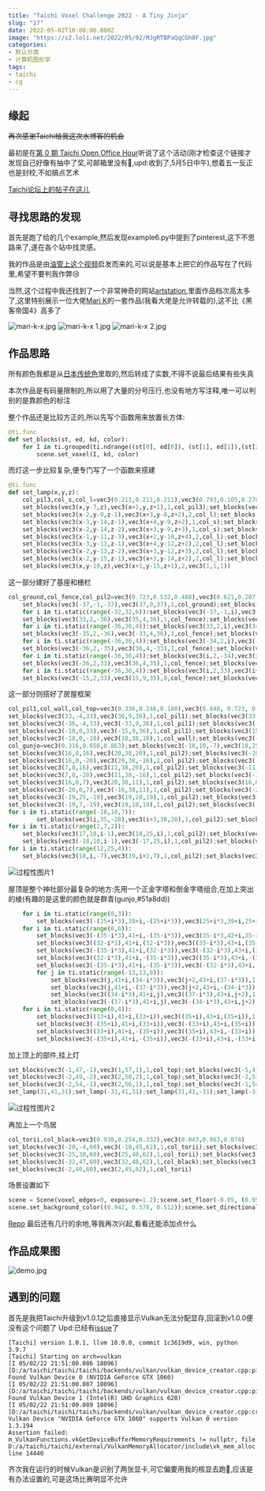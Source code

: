 ```yaml
---
title: "Taichi Voxel Challenge 2022 - A Tiny Jinja"
slug: "17"
date: 2022-05-02T10:00:00.000Z
image: "https://s2.loli.net/2022/05/02/MJgRTBPaQqCGh8F.jpg"
categories:
- 默认分类
- 计算机图形学
tags:
- taichi
- cg
---
```


## 缘起
~~再次感谢Taichi给我这次水博客的机会~~

最初是在[第 0 期 Taichi Open Office Hour](https://forum.taichi.graphics/t/0-taichi-open-office-hour/)听说了这个活动(刚才检查这个链接才发现自己好像有抽中了奖,可邮箱里没有🫠,upd:收到了,5月5日中午),想着五一反正也是封校,不如搞点艺术

[Taichi论坛上的帖子在这儿](https://forum.taichi.graphics/t/taichi-voxel-challenge-2022/)
## 寻找思路的发现
首先是跑了给的几个example,然后发现example6.py中提到了pinterest,这下不思路来了,遂在各个站中找灵感。

我的作品是由[油管上这个视频](https://www.youtube.com/watch?v=FagJqquCwJ4)启发而来的,可以说是基本上把它的作品写在了代码里,希望不要判我作弊😢

当然,这个过程中我还找到了一个非常神奇的网站[artstation](https://www.artstation.com/search?sort_by=relevance&query=voxel),里面作品档次高太多了,这里特别展示一位大佬[Mari K](https://madmaraca.art/projects)的一套作品(我看大佬是允许转载的),这不比《黑客帝国4》高多了

![mari-k-x.jpg](https://s2.loli.net/2022/05/02/Cde5IskuXUhAZrn.jpg)
![mari-k-x _1_.jpg](https://s2.loli.net/2022/05/02/X3vlf1ueW8sThqa.jpg)
![mari-k-x _2_.jpg](https://s2.loli.net/2022/05/02/bSt4YP8UgoKjEsp.jpg)
## 作品思路
所有颜色我都是从[日本传统色](https://imiku.netlify.app/japan_colors/)里取的,然后转成了实数,不得不说最后结果有些失真

本次作品是有码量限制的,所以用了大量的分号压行,也没有地方写注释,唯一可以判别的是靠颜色的标注

整个作品还是比较方正的,所以先写个函数用来放置长方体:
```python
@ti.func
def set_blocks(st, ed, kd, color):
    for I in ti.grouped(ti.ndrange((st[0], ed[0]), (st[1], ed[1]),(st[2], ed[2]))):
        scene.set_voxel(I, kd, color)
```

而灯这一步比较复杂,便专门写了一个函数来搭建
```python
@ti.func
def set_lamp(x,y,z):
    col_pil3,col_s,col_l=vec3(0.211,0.211,0.211),vec3(0.793,0.105,0.270),vec3(0.980,0.883,0.316)
    set_blocks(vec3(x,y-7,z),vec3(x+1,y,z+1),1,col_pil3);set_blocks(vec3(x-1,y-8,z-1),vec3(x+2,y-7,z+2),1,col_s)
    set_blocks(vec3(x-2,y-9,z-1),vec3(x+3,y-8,z+2),2,col_l);set_blocks(vec3(x-1,y-9,z-2),vec3(x+2,y-8,z+3),2,col_l)
    set_blocks(vec3(x-3,y-14,z-1),vec3(x+4,y-9,z+2),1,col_s);set_blocks(vec3(x-1,y-14,z-3),vec3(x+2,y-9,z+4),1,col_s)
    set_blocks(vec3(x-2,y-14,z-2),vec3(x+3,y-9,z+3),1,col_s);set_blocks(vec3(x-3,y-11,z-1),vec3(x+4,y-10,z+2),2,col_l)
    set_blocks(vec3(x-1,y-11,z-3),vec3(x+2,y-10,z+4),2,col_l);set_blocks(vec3(x-2,y-11,z-2),vec3(x+3,y-10,z+3),2,col_l)
    set_blocks(vec3(x-3,y-13,z-1),vec3(x+4,y-12,z+2),2,col_l);set_blocks(vec3(x-1,y-13,z-3),vec3(x+2,y-12,z+4),2,col_l)
    set_blocks(vec3(x-2,y-13,z-2),vec3(x+3,y-12,z+3),2,col_l);set_blocks(vec3(x-1,y-16,z-1),vec3(x+2,y-15,z+2),1,col_s)
    set_blocks(vec3(x-2,y-15,z-1),vec3(x+3,y-14,z+2),2,col_l);set_blocks(vec3(x-1,y-15,z-2),vec3(x+2,y-14,z+3),2,col_l)
    set_blocks(vec3(x,y-19,z),vec3(x+1,y-15,z+1),2,vec3(1,1,1))
```
这一部分建好了基座和栅栏
```python
col_ground,col_fence,col_pil2=vec3(0.723,0.532,0.488),vec3(0.621,0.207,0.227),vec3(0.555, 0.207, 0.289)
    set_blocks(vec3(-37,-1,-37),vec3(37,0,37),1,col_ground);set_blocks(vec3(-7,-3,38),vec3(7,-2,41),1,col_ground)
    for i in ti.static(range(-32,32,6)):set_blocks(vec3(-37,-1,i),vec3(37,0,i+1),0,col_ground)
    set_blocks(vec3(33,2,-36),vec3(35,4,36),1,col_fence);set_blocks(vec3(33,7,-36),vec3(35,9,36),1,col_fence)
    for i in ti.static(range(-36,36,4)):set_blocks(vec3(33,2,i),vec3(34,7,i+1),1,col_fence)
    set_blocks(vec3(-35,2,-36),vec3(-33,4,36),1,col_fence);set_blocks(vec3(-35,7,-36),vec3(-33,9,36),1,col_fence)
    for i in ti.static(range(-36,36,4)):set_blocks(vec3(-34,2,i),vec3(-33,7,i+1),1,col_fence)
    set_blocks(vec3(-36,2,-35),vec3(36,4,-33),1,col_fence);set_blocks(vec3(-36,7,-35),vec3(36,9,-33),1,col_fence)
    for i in ti.static(range(-36,36,4)):set_blocks(vec3(i,2,-34),vec3(i+1,7,-33),1,col_fence)
    set_blocks(vec3(-36,2,33),vec3(36,4,35),1,col_fence);set_blocks(vec3(-36,7,33),vec3(36,9,35),1,col_fence)
    for i in ti.static(range(-36,36,4)):set_blocks(vec3(i,2,33),vec3(i+1,7,34),1,col_fence)
    set_blocks(vec3(-15,2,33),vec3(15,9,35),0,col_fence);set_blocks(vec3(-1,57,-1),vec3(1,58,1),2,vec3(1,1,1))
```

这一部分则搭好了房屋框架
```python
col_pil1,col_wall,col_top=vec3(0.336,0.246,0.180),vec3(0.840, 0.723, 0.555),vec3(0.934,0.730,0.141)
set_blocks(vec3(33,-4,33),vec3(36,9,36),1,col_pil1);set_blocks(vec3(33,-4,-36),vec3(36,9,-33),1,col_pil1)
set_blocks(vec3(-36,-4,33),vec3(-33,9,36),1,col_pil1);set_blocks(vec3(-36,-4,-36),vec3(-33,9,-33),1,col_pil1)
set_blocks(vec3(-18,0,33),vec3(-15,9,36),1,col_pil1);set_blocks(vec3(15,0,33),vec3(18,9,36),1,col_pil1)
set_blocks(vec3(-18,0,-18),vec3(18,38,18),1,col_wall);set_blocks(vec3(-17,0,-17),vec3(17,38,17),0,col_wall)
col_gunjo=vec3(0.316,0.656,0.863);set_blocks(vec3(-18,10,-7),vec3(18,25,7),0,col_wall)
set_blocks(vec3(16,0,16),vec3(20,38,20),1,col_pil2);set_blocks(vec3(-20,0,16),vec3(-16,38,20),1,col_pil2)
set_blocks(vec3(16,0,-20),vec3(20,38,-16),1,col_pil2);set_blocks(vec3(-20,0,-20),vec3(-20,38,-20),1,col_pil2)
set_blocks(vec3(7,0,16),vec3(11,38,20),1,col_pil2);set_blocks(vec3(-11,0,16),vec3(-7,38,20),1,col_pil2)
set_blocks(vec3(7,0,-20),vec3(11,38,-16),1,col_pil2);set_blocks(vec3(-11,0,-20),vec3(-7,38,-16),1,col_pil2)
set_blocks(vec3(16,0,7),vec3(20,38,11),1,col_pil2);set_blocks(vec3(16,0,-11),vec3(20,38,-7),1,col_pil2)
set_blocks(vec3(-20,0,7),vec3(-16,38,11),1,col_pil2);set_blocks(vec3(-20,0,-11),vec3(-16,38,-7),1,col_pil2)
set_blocks(vec3(-19,25,-19),vec3(19,28,19),1,col_pil2);set_blocks(vec3(-16,25,-16),vec3(16,28,16),0,col_pil2)
set_blocks(vec3(-19,7,-19),vec3(19,10,19),1,col_pil2);set_blocks(vec3(-16,7,-16),vec3(16,10,16),0,col_pil2set_blocks(vec3(-7,0,-20),vec3(7,25,20),0,vec3(0.840, 0.723, 0.555))
for i in ti.static(range(-18,18,7)):
        set_blocks(vec3(i,35,-28),vec3(i+3,38,28),1,col_pil2);set_blocks(vec3(-28,35,i),vec3(28,38,i+3),1,col_pil2)
for i in ti.static(range(2,7,2)):
    set_blocks(vec3(17,10,i-1),vec3(18,25,i),1,col_pil2);set_blocks(vec3(17,10,-i),vec3(18,25,-i+1),1,col_pil2)
    set_blocks(vec3(-18,10,i-1),vec3(-17,25,i),1,col_pil2);set_blocks(vec3(-18,10,-i),vec3(-17,25,-i+1),1,col_pil2)
for i in ti.static(range(12,25,4)):
    set_blocks(vec3(18,i,-7),vec3(19,i+2,7),1,col_pil2);set_blocks(vec3(-19,i,-7),vec3(-18,i+2,7),1,col_pil2)
```
![过程性图片1][1]

屋顶是整个神社部分最复杂的地方:先用一个正金字塔和倒金字塔组合,在加上突出的棱(有趣的是这里的颜色就是群青(gunjo,#51a8dd))
```python
    for i in ti.static(range(0,3)):
        set_blocks(vec3(-(25+i*3),38+i,-(25+i*3)),vec3(25+i*3,39+i,25+i*3),1,col_gunjo)
    for i in ti.static(range(0,6)):
        set_blocks(vec3(-(35-i*3),41+i,-(35-i*3)),vec3(35-i*3,42+i,35-i*3),1,col_gunjo)
        set_blocks(vec3((32-i*3),41+i,(32-i*3)),vec3((35-i*3),43+i,(35-i*3)),1,col_gunjo)
        set_blocks(vec3(-(35-i*3),41+i,(32-i*3)),vec3(-(32-i*3),43+i,(35-i*3)),1,col_gunjo)
        set_blocks(vec3((32-i*3),41+i,-(35-i*3)),vec3((35-i*3),43+i,-(32-i*3)),1,col_gunjo)
        set_blocks(vec3(-(35-i*3),41+i,-(35-i*3)),vec3(-(32-i*3),43+i,-(32-i*3)),1,col_gunjo)
        for j in ti.static(range(-13,13,8)):
            set_blocks(vec3(j,41+i,(34-i*3)),vec3(j+2,43+i,(37-i*3)),1,col_gunjo)
            set_blocks(vec3(j,41+i,-(37-i*3)),vec3(j+2,43+i,-(34-i*3)),1,col_gunjo)
            set_blocks(vec3((34-i*3),41+i,j),vec3((37-i*3),43+i,j+2),1,col_gunjo)
            set_blocks(vec3(-(37-i*3),41+i,j),vec3(-(34-i*3),43+i,j+2),1,col_gunjo)
    for i in ti.static(range(0,4)):
        set_blocks(vec3((33+i),41+i,(33+i)),vec3((35+i),43+i,(35+i)),1,col_gunjo)
        set_blocks(vec3(-(35+i),41+i,(33+i)),vec3(-(33+i),43+i,(35+i)),1,col_gunjo)
        set_blocks(vec3((33+i),41+i,-(35+i)),vec3((35+i),43+i,-(33+i)),1,col_gunjo)
        set_blocks(vec3(-(35+i),41+i,-(35+i)),vec3(-(33+i),43+i,-(33+i)),1,col_gunjo)
```

加上顶上的部件,挂上灯
```python
set_blocks(vec3(-1,47,-1),vec3(1,57,1),1,col_top);set_blocks(vec3(-5,47,-5),vec3(5,48,5),1,col_top)
set_blocks(vec3(-2,49,-2),vec3(2,50,2),1,col_top);set_blocks(vec3(-2,51,-2),vec3(2,52,2),1,col_top)
set_blocks(vec3(-2,54,-1),vec3(2,56,1),1,col_top);set_blocks(vec3(-1,54,-2),vec3(1,56,2),1,col_top)
set_lamp(31,41,31);set_lamp(-31,41,31);set_lamp(31,41,-31);set_lamp(-31,41,-31)
```

![过程性图片2][2]

再加上一个鸟居
```python
col_torii,col_black=vec3(0.938,0.254,0.332),vec3(0.043,0.063,0.074)
set_blocks(vec3(-20,-4,60),vec3(-18,45,62),1,col_torii);set_blocks(vec3(18,-4,60),vec3(20,45,62),1,col_torii)
set_blocks(vec3(-25,38,60),vec3(25,40,62),1,col_torii);set_blocks(vec3(-30,45,60),vec3(30,47,62),1,col_torii)
set_blocks(vec3(-32,47,60),vec3(32,48,62),1,col_black);set_blocks(vec3(-34,48,60),vec3(34,49,62),1,col_black)
set_blocks(vec3(-2,40,60),vec3(2,45,62),1,col_torii)
```
场景设置如下
```python
scene = Scene(voxel_edges=0, exposure=1.2);scene.set_floor(-0.05, (0.957, 0.586, 0.664))
scene.set_background_color((0.942, 0.578, 0.512));scene.set_directional_light((1, 1, 1), 0.2, (1, 0.8, 0.6))
```

[Repo](https://github.com/0xrabbyte/voxel-challenge-2022)
最后还有几行的余地,等我再次兴起,看看还能添加点什么
## 作品成果图
![demo.jpg](https://s2.loli.net/2022/05/02/x1Jp5AZCKTaXP8D.jpg)
## 遇到的问题
首先是我把Taichi升级到v1.0.1之后直接显示Vulkan无法分配显存,回滚到v1.0.0便没有这个问题了
Upd:已经有[issue](https://github.com/taichi-dev/taichi/issues/4891)了
```shell
[Taichi] version 1.0.1, llvm 10.0.0, commit 1c3619d9, win, python 3.9.7
[Taichi] Starting on arch=vulkan
[I 05/02/22 21:51:00.086 18096] [D:/a/taichi/taichi/taichi/backends/vulkan/vulkan_device_creator.cpp:pick_physical_device@363] Found Vulkan Device 0 (NVIDIA GeForce GTX 1060)
[I 05/02/22 21:51:00.087 18096] [D:/a/taichi/taichi/taichi/backends/vulkan/vulkan_device_creator.cpp:pick_physical_device@363] Found Vulkan Device 1 (Intel(R) UHD Graphics 620)
[I 05/02/22 21:51:00.089 18096] [D:/a/taichi/taichi/taichi/backends/vulkan/vulkan_device_creator.cpp:create_logical_device@431] Vulkan Device "NVIDIA GeForce GTX 1060" supports Vulkan 0 version 1.3.194
Assertion failed: m_VulkanFunctions.vkGetDeviceBufferMemoryRequirements != nullptr, file D:/a/taichi/taichi/external/VulkanMemoryAllocator/include\vk_mem_alloc.h, line 14440
```

齐次我在运行的时候Vulkan是识别了两张显卡,可它偏要用我的核显去跑🫥,应该是有办法设置的,可是这场比赛明显不允许


  [1]: https://s2.loli.net/2022/05/02/4Aec9lXWxCrzsvn.jpg
  [2]: https://s2.loli.net/2022/05/02/nqKpwNVYIgCGUB8.jpg
